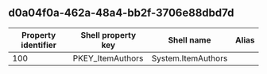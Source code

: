 ## d0a04f0a-462a-48a4-bb2f-3706e88dbd7d

Property identifier | Shell property key | Shell name | Alias
--- | --- | --- | ---
100 | PKEY_ItemAuthors | System.ItemAuthors | 

